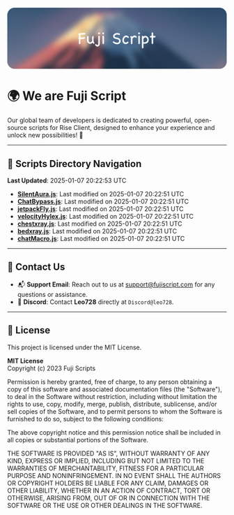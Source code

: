 ![Banner](.github/b.webp)

# 🌍 **We are Fuji Script**

Our global team of developers is dedicated to creating powerful, open-source scripts for Rise Client, designed to enhance your experience and unlock new possibilities! 🌟

---
<!-- SCRIPTS_NAVIGATION_START -->
## 📂 **Scripts Directory Navigation**

**Last Updated**: 2025-01-07 20:22:53 UTC

- **[SilentAura.js](scripts/SilentAura.js)**: Last modified on 2025-01-07 20:22:51 UTC
- **[ChatBypass.js](scripts/ChatBypass.js)**: Last modified on 2025-01-07 20:22:51 UTC
- **[jetpackFly.js](scripts/jetpackFly.js)**: Last modified on 2025-01-07 20:22:51 UTC
- **[velocityHylex.js](scripts/velocityHylex.js)**: Last modified on 2025-01-07 20:22:51 UTC
- **[chestxray.js](scripts/chestxray.js)**: Last modified on 2025-01-07 20:22:51 UTC
- **[bedxray.js](scripts/bedxray.js)**: Last modified on 2025-01-07 20:22:51 UTC
- **[chatMacro.js](scripts/chatMacro.js)**: Last modified on 2025-01-07 20:22:51 UTC

<!-- SCRIPTS_NAVIGATION_END -->

---

## 💬 **Contact Us**  
- 📬 **Support Email**: Reach out to us at [support@fujiscript.com](mailto:support@fujiscript.com) for any questions or assistance.  
- 💬 **Discord**: Contact **Leo728** directly at `Discord@leo728`.

---

## 📜 **License**

This project is licensed under the MIT License.  

**MIT License**  
Copyright (c) 2023 Fuji Scripts  

Permission is hereby granted, free of charge, to any person obtaining a copy of this software and associated documentation files (the "Software"), to deal in the Software without restriction, including without limitation the rights to use, copy, modify, merge, publish, distribute, sublicense, and/or sell copies of the Software, and to permit persons to whom the Software is furnished to do so, subject to the following conditions:  

The above copyright notice and this permission notice shall be included in all copies or substantial portions of the Software.  

THE SOFTWARE IS PROVIDED "AS IS", WITHOUT WARRANTY OF ANY KIND, EXPRESS OR IMPLIED, INCLUDING BUT NOT LIMITED TO THE WARRANTIES OF MERCHANTABILITY, FITNESS FOR A PARTICULAR PURPOSE AND NONINFRINGEMENT. IN NO EVENT SHALL THE AUTHORS OR COPYRIGHT HOLDERS BE LIABLE FOR ANY CLAIM, DAMAGES OR OTHER LIABILITY, WHETHER IN AN ACTION OF CONTRACT, TORT OR OTHERWISE, ARISING FROM, OUT OF OR IN CONNECTION WITH THE SOFTWARE OR THE USE OR OTHER DEALINGS IN THE SOFTWARE.  
